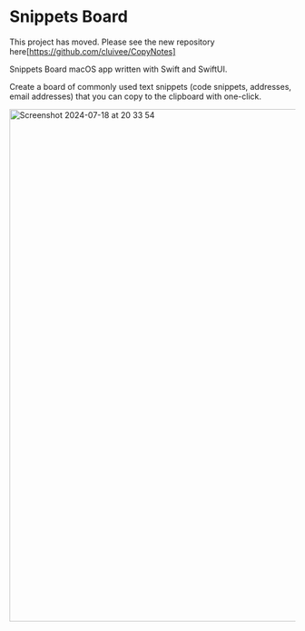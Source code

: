 # Snippets Board

This project has moved. Please see the new repository here[https://github.com/cluivee/CopyNotes]

Snippets Board macOS app written with Swift and SwiftUI.

Create a board of commonly used text snippets (code snippets, addresses, email addresses) that you can copy to the clipboard with one-click.

<img width="903" alt="Screenshot 2024-07-18 at 20 33 54" src="https://github.com/user-attachments/assets/62dde055-e23c-4ff4-8f2f-53d0c1f6663c">
